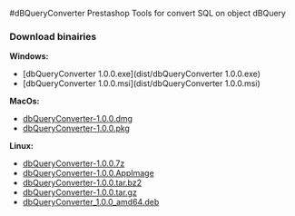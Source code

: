 #dBQueryConverter
Prestashop Tools for convert SQL on object dBQuery

### Download binairies
**Windows:**
* [dbQueryConverter 1.0.0.exe](dist/dbQueryConverter 1.0.0.exe)
* [dbQueryConverter 1.0.0.msi](dist/dbQueryConverter 1.0.0.msi)

**MacOs:**
* [dbQueryConverter-1.0.0.dmg](dist/dbQueryConverter-1.0.0.dmg)
* [dbQueryConverter-1.0.0.pkg](dist/dbQueryConverter-1.0.0.pkg)

**Linux:**
* [dbQueryConverter-1.0.0.7z](dist/dbQueryConverter-1.0.0.7z)
* [dbQueryConverter-1.0.0.AppImage](dist/dbQueryConverter-1.0.0.AppImage)
* [dbQueryConverter-1.0.0.tar.bz2](dist/dbQueryConverter-1.0.0.tar.bz2)
* [dbQueryConverter-1.0.0.tar.gz](dist/dbQueryConverter-1.0.0.tar.gz)
* [dbQueryConverter_1.0.0_amd64.deb](dist/dbQueryConverter_1.0.0_amd64.deb)
